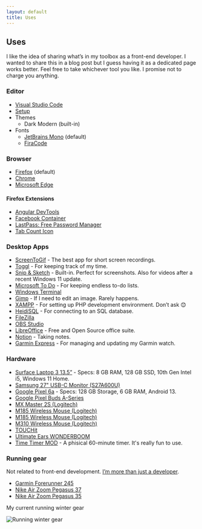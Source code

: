 ```yaml
---
layout: default
title: Uses
---
```


## Uses

I like the idea of sharing what’s in my toolbox as a front-end developer. I wanted to share this in a blog post but I guess having it as a dedicated page works better. Feel free to take whichever tool you like. I promise not to charge you anything.

### Editor

- [Visual Studio Code](https://code.visualstudio.com/)
- [Setup](https://dzhavat.github.io/2021/09/08/my-vs-code-setup.html)
- Themes
  - Dark Modern (built-in)
- Fonts
  - [JetBrains Mono](https://www.jetbrains.com/lp/mono/) (default)
  - [FiraCode](https://github.com/tonsky/FiraCode/)

### Browser

- [Firefox](https://www.mozilla.org/en-US/firefox/new/) (default)
- [Chrome](https://www.google.com/chrome/)
- [Microsoft Edge](https://www.microsoft.com/en-us/edge)

#### Firefox Extensions

- [Angular DevTools](https://addons.mozilla.org/en-US/firefox/addon/angular-devtools/)
- [Facebook Container](https://addons.mozilla.org/en-US/firefox/addon/facebook-container/)
- [LastPass: Free Password Manager](https://addons.mozilla.org/en-US/firefox/addon/lastpass-password-manager/)
- [Tab Count Icon](https://addons.mozilla.org/en-US/firefox/addon/tab-count-icon/)

### Desktop Apps

- [ScreenToGif](https://www.screentogif.com/) - The best app for short screen recordings.
- [Toggl](https://toggl.com/toggl-desktop/) - For keeping track of my time.
- [Snip & Sketch](https://www.microsoft.com/en-us/p/snip-sketch/9mz95kl8mr0l?activetab=pivot:overviewtab) - Built-in. Perfect for screenshots. Also for videos after a recent Windows 11 update.
- [Microsoft To Do](https://todo.microsoft.com/tasks/) - For keeping endless to-do lists.
- [Windows Terminal](https://github.com/microsoft/terminal)
- [Gimp](https://www.gimp.org/) - If I need to edit an image. Rarely happens.
- [XAMPP](https://www.apachefriends.org/index.html) - For setting up PHP development environment. Don’t ask 😊
- [HeidiSQL](https://www.heidisql.com/) - For connecting to an SQL database.
- [FileZilla](https://filezilla-project.org/)
- [OBS Studio](https://obsproject.com/)
- [LibreOffice](https://www.libreoffice.org/) - Free and Open Source office suite.
- [Notion](https://www.notion.so/) - Taking notes.
- [Garmin Express](https://www.garmin.com/en-US/software/express/windows/) - For managing and updating my Garmin watch.

### Hardware

- [Surface Laptop 3 13.5”](https://www.microsoft.com/en-us/p/surface-laptop-3/8vfggh1r94tm?activetab=overview) - Specs: 8 GB RAM, 128 GB SSD, 10th Gen Intel i5, Windows 11 Home.
- [Samsung 27" USB-C Monitor (S27A600U)](https://displaysolutions.samsung.com/monitor/detail/1795/S27A600U)
- [Google Pixel 6a](https://store.google.com/us/config/pixel_6a?hl=en-US) - Specs: 128 GB Storage, 6 GB RAM, Android 13.
- [Google Pixel Buds A-Series](https://store.google.com/us/product/pixel_buds_a_series?hl=en-US)
- [MX Master 2S (Logitech)](https://support.logi.com/hc/en-us/articles/360023459853-MX-MASTER-2S-WIRELESS-MOUSE)
- [M185 Wireless Mouse (Logitech)](https://www.logitech.com/en-us/products/mice/m185-wireless-mouse.910-002225.html)
- [M185 Wireless Mouse (Logitech)](https://www.logitech.com/en-us/products/mice/m185-wireless-mouse.910-002225.html)
- [M310 Wireless Mouse (Logitech)](https://www.logitech.com/en-us/products/mice/m310-wireless-mouse.910-001917.html)
- [TOUCHit](https://sackit.dk/touchit-horetelefoner/70020-touchit-horetelefoner-black.html)
- [Ultimate Ears WONDERBOOM](https://www.ultimateears.com/en-us/wireless-speakers/wonderboom.html)
- [Time Timer MOD](https://www.timetimer.com/collections/all-1/products/time-timer-mod) - A phisical 60-minute timer. It's really fun to use.

### Running gear

Not related to front-end development. [I’m more than just a developer](https://dzhavat.github.io/2019/07/28/on-being-more-than-just-a-developer.html).

- [Garmin Forerunner 245](https://www.garmin.com/en-US/p/628939/)
- [Nike Air Zoom Pegasus 37](https://www.nike.com/running/runningzoom-pegasus-37)
- [Nike Air Zoom Pegasus 35](https://www.runnersworld.com/gear/a22167080/nike-air-zoom-pegasus-35-redesigned-review/)

My current running winter gear

![Running winter gear](/assets/img/2022/02/06/running-winter-gear.jpg)
